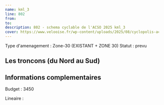 ```yaml
---
name: kml_3 
line: 802
from: 
to:  
description: 802 - schema cyclable de l'ACSO 2025 kml_3 
cover: https://www.velooise.fr/wp-content/uploads/2025/08/cyclopolis-acso-802.jpg
---
```

Type d'amenagement : Zone-30 (EXISTANT + ZONE 30)
Statut : prevu
## Les troncons (du Nord au Sud)

## Informations complementaires

Budget  : 3450 

Lineaire :

